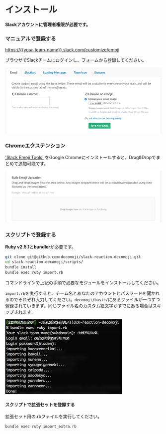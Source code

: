 # インストール

**Slackアカウントに管理者権限が必要です。**

### マニュアルで登録する

[https://{{your-team-name}}.slack.com/customize/emoji](https://{{your-team-name}}.slack.com/customize/emoji)

ブラウザでSlackチームにログインし、フォームから登録してください。

![](images/ss_form.png)

### Chromeエクステンション

['Slack Emoji Tools'](https://chrome.google.com/webstore/detail/slack-emoji-tools/anchoacphlfbdomdlomnbbfhcmcdmjej) をGoogle Chromeにインストールすると、Drag&Dropでまとめて追加可能です。

![](images/ss_dnd.png)

### スクリプトで登録する

**Ruby v2.5.1**と**bundler**が必要です。

```bash
git clone git@github.com:docomoji/slack-reaction-decomoji.git
cd slack-reaction-decomoji/scripts/
bundle install
bundle exec ruby import.rb
```

コマンドラインで上記の手順で必要なモジュールをインストールしてください。

`import.rb`を実行すると、チーム名とあなたのアカウントとパスワードを聞かれるのでそれぞれ入力してください。`decomoji/basic/`にあるファイルが一つずつ登録されていきます。同じファイル名のカスタム絵文字がすでにある場合はスキップされます。

![](images/ss_import.png)

#### スクリプトで拡張セットを登録する

拡張セット用の.rbファイルを実行してください。

```bash
bundle exec ruby import_extra.rb
```
